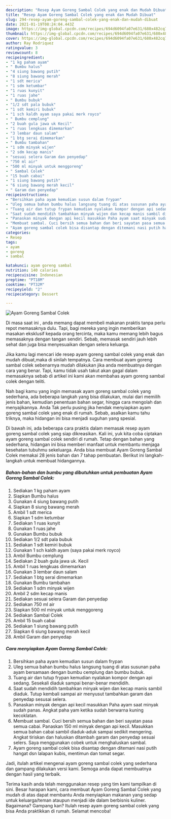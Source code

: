```yaml
---
description: "Resep Ayam Goreng Sambal Colek yang enak dan Mudah Dibuat"
title: "Resep Ayam Goreng Sambal Colek yang enak dan Mudah Dibuat"
slug: 294-resep-ayam-goreng-sambal-colek-yang-enak-dan-mudah-dibuat
date: 2021-01-19T08:24:04.443Z
image: https://img-global.cpcdn.com/recipes/694d6094fa07e631/680x482cq70/ayam-goreng-sambal-colek-foto-resep-utama.jpg
thumbnail: https://img-global.cpcdn.com/recipes/694d6094fa07e631/680x482cq70/ayam-goreng-sambal-colek-foto-resep-utama.jpg
cover: https://img-global.cpcdn.com/recipes/694d6094fa07e631/680x482cq70/ayam-goreng-sambal-colek-foto-resep-utama.jpg
author: Ray Rodriquez
ratingvalue: 3
reviewcount: 8
recipeingredient:
- "1 kg paham ayam"
- " Bumbu halus"
- "4 siung bawang putih"
- "8 siung bawang merah"
- "1 sdt merica"
- "1 sdm ketumbar"
- "1 ruas kunyit"
- "1 ruas jahe"
- " Bumbu bubuk"
- "1/2 sdt pala bubuk"
- "1 sdt kemiri bubuk"
- "1 sch kaldh ayam saya pakai merk royco"
- " Bumbu cemplung"
- "2 buah gula jawa uk Kecil"
- "1 ruas lengkuas dimemarkan"
- "3 lembar daun salam"
- "1 btg serai dimemarkan"
- " Bumbu tambahan"
- "1 sdm minyak wijen"
- "2 sdm kecap manis"
- "sesuai selera Garam dan penyedap"
- "750 ml air"
- "500 ml minyak untuk menggoreng"
- " Sambal Colek"
- "15 buah cabai"
- "1 siung bawang putih"
- "6 siung bawang merah kecil"
- " Garam dan penyedap"
recipeinstructions:
- "Bersihkan paha ayam kemudian susun dalam frypan"
- "Uleg semua bahan bumbu halus langsung tuang di atas susunan paha ayam bersamaan dengan bumbu cemplung dan bumbu bubuk."
- "Tuang air dan tutup frypan kemudian nyalakan kompor dengan api sedang. Sesekali diaduk sampai benar-benar mendidih."
- "Saat sudah mendidih tambahkan minyak wijen dan kecap manis sambil diaduk. Tutup kembali sampai air menyusut tambahkan garam dan penyedap sesusai selera."
- "Panaskan minyak dengan api kecil masukkan Paha ayam saat minyak sudah panas. Angkat paha yam ketika sudah berwarna kuning kecoklatan."
- "Membuat sambal. Cuci bersih semua bahan dan beri sayatan pasa semua cabai. Panaskan 150 ml minyak dengan api kecil. Masukkan semua bahan cabai sambil diaduk-aduk sampai sedikit mengering. Angkat tiriskan dan haluskan ditambah garam dan penyedap sesuai selers. Saya menggunakan cobek untuk menghaluskan sambal."
- "Ayam goreng sambal colek bisa disantap dengan ditemani nasi putih hangat dsn lalapan kubis, mentimun dan tomat segar."
categories:
- Resep
tags:
- ayam
- goreng
- sambal

katakunci: ayam goreng sambal 
nutrition: 140 calories
recipecuisine: Indonesian
preptime: "PT18M"
cooktime: "PT32M"
recipeyield: "2"
recipecategory: Dessert

---
```



![Ayam Goreng Sambal Colek](https://img-global.cpcdn.com/recipes/694d6094fa07e631/680x482cq70/ayam-goreng-sambal-colek-foto-resep-utama.jpg)

Di masa  saat ini , anda memang dapat membeli makanan praktis tanpa perlu repot memasaknya dulu. Tapi, bagi mereka yang ingin memberikan masakan eksklusif kepada orang tercinta, maka kamu memang lebih bagus memasaknya dengan tangan sendiri. Sebab, memasak sendiri jauh lebih sehat dan juga bisa menyesuaikan dengan selera keluarga.

Jika kamu lagi mencari ide resep ayam goreng sambal colek yang enak dan mudah dibuat,maka di sinilah tempatnya. Cara membuat ayam goreng sambal colek  sebenarnya mudah dilakukan jika anda membuatnya dengan cara yang benar. Tapi, kamu tidak usah takut akan gagal dalam memasaknya 
sebab di artikel ini kami akan membahas ayam goreng sambal colek dengan teliti.  



Nah bagi kamu yang ingin memasak ayam goreng sambal colek yang sederhana, ada beberapa langkah yang bisa dilakukan, mulai dari memilih jenis bahan, kemudian penentuan bahan segar, hingga cara mengolah dan menyajikannya. Anda Tak perlu pusing jika hendak menyiapkan ayam goreng sambal colek yang enak di rumah. Sebab, asalkan kamu  tahu triknya, maka hidangan ini bisa menjadi suguhan yang spesial.

Di bawah ini, ada beberapa cara praktis  dalam memasak resep ayam goreng sambal colek yang siap dikreasikan. Kali ini, yuk kita coba ciptakan ayam goreng sambal colek sendiri di rumah. Tetap dengan bahan yang sederhana, hidangan ini bisa memberi manfaat untuk membantu menjaga kesehatan tubuhmu sekeluarga. Anda bisa membuat Ayam Goreng Sambal Colek memakai 28 jenis bahan dan 7 tahap pembuatan. Berikut ini langkah-langkah untuk membuat hidangannya.

<!--inarticleads1-->

##### Bahan-bahan dan bumbu yang dibutuhkan untuk pembuatan Ayam Goreng Sambal Colek:

1. Sediakan 1 kg paham ayam
1. Siapkan  Bumbu halus
1. Gunakan 4 siung bawang putih
1. Siapkan 8 siung bawang merah
1. Ambil 1 sdt merica
1. Siapkan 1 sdm ketumbar
1. Sediakan 1 ruas kunyit
1. Gunakan 1 ruas jahe
1. Gunakan  Bumbu bubuk
1. Sediakan 1/2 sdt pala bubuk
1. Sediakan 1 sdt kemiri bubuk
1. Gunakan 1 sch kaldh ayam (saya pakai merk royco)
1. Ambil  Bumbu cemplung
1. Sediakan 2 buah gula jawa uk. Kecil
1. Ambil 1 ruas lengkuas dimemarkan
1. Gunakan 3 lembar daun salam
1. Sediakan 1 btg serai dimemarkan
1. Gunakan  Bumbu tambahan
1. Sediakan 1 sdm minyak wijen
1. Ambil 2 sdm kecap manis
1. Sediakan sesuai selera Garam dan penyedap
1. Sediakan 750 ml air
1. Siapkan 500 ml minyak untuk menggoreng
1. Sediakan  Sambal Colek
1. Ambil 15 buah cabai
1. Sediakan 1 siung bawang putih
1. Siapkan 6 siung bawang merah kecil
1. Ambil  Garam dan penyedap




<!--inarticleads2-->

##### Cara menyiapkan Ayam Goreng Sambal Colek:

1. Bersihkan paha ayam kemudian susun dalam frypan
1. Uleg semua bahan bumbu halus langsung tuang di atas susunan paha ayam bersamaan dengan bumbu cemplung dan bumbu bubuk.
1. Tuang air dan tutup frypan kemudian nyalakan kompor dengan api sedang. Sesekali diaduk sampai benar-benar mendidih.
1. Saat sudah mendidih tambahkan minyak wijen dan kecap manis sambil diaduk. Tutup kembali sampai air menyusut tambahkan garam dan penyedap sesusai selera.
1. Panaskan minyak dengan api kecil masukkan Paha ayam saat minyak sudah panas. Angkat paha yam ketika sudah berwarna kuning kecoklatan.
1. Membuat sambal. Cuci bersih semua bahan dan beri sayatan pasa semua cabai. Panaskan 150 ml minyak dengan api kecil. Masukkan semua bahan cabai sambil diaduk-aduk sampai sedikit mengering. Angkat tiriskan dan haluskan ditambah garam dan penyedap sesuai selers. Saya menggunakan cobek untuk menghaluskan sambal.
1. Ayam goreng sambal colek bisa disantap dengan ditemani nasi putih hangat dsn lalapan kubis, mentimun dan tomat segar.




Jadi, itulah artikel mengenai  ayam goreng sambal colek  yang sederhana dan gampang dilakukan versi kami. Semoga anda dapat membuatnya dengan hasil yang terbaik. 

Terima kasih anda telah menggunakan resep yang tim kami tampilkan di sini. Besar harapan kami, cara membuat  Ayam Goreng Sambal Colek yang mudah di atas dapat membantu Anda menyiapkan makanan yang sedap untuk keluarga/teman ataupun menjadi ide dalam berbisnis kuliner. Bagaimana? Gampang kan? Itulah resep ayam goreng sambal colek yang bisa Anda praktikkan di rumah. Selamat mencoba!

